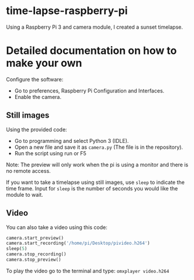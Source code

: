 # time-lapse-raspberry-pi
Using a Raspberry Pi 3 and camera module, I created a sunset timelapse. 

# Detailed documentation on how to make your own

Configure the software:
* Go to preferences, Raspberry Pi Configuration and Interfaces. 
* Enable the camera. 

## Still images

Using the provided code: 
* Go to programming and select Python 3 (IDLE).
* Open a new file and save it as `camera.py` (The file is in the repository).
* Run the script using run or F5

Note: The preview will only work when the pi is using a monitor and there is no remote access. 

If you want to take a timelapse using still images, use `sleep` to indicate the time frame. Input for `sleep` is the number of
seconds you would like the module to wait.

## Video

You can also take a video using this code:
```python
camera.start_preview()
camera.start_recording('/home/pi/Desktop/pivideo.h264')
sleep(5)
camera.stop_recording()
camera.stop_preview()
```
To play the video go to the terminal and type: `omxplayer video.h264`
